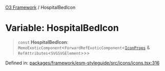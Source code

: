 [O3 Framework](../API.md) / HospitalBedIcon

# Variable: HospitalBedIcon

> `const` **HospitalBedIcon**: `MemoExoticComponent`\<`ForwardRefExoticComponent`\<[`IconProps`](../type-aliases/IconProps.md) & `RefAttributes`\<`SVGSVGElement`\>\>\>

Defined in: [packages/framework/esm-styleguide/src/icons/icons.tsx:316](https://github.com/habeshabro/openmrs-esm-core/blob/main/packages/framework/esm-styleguide/src/icons/icons.tsx#L316)
